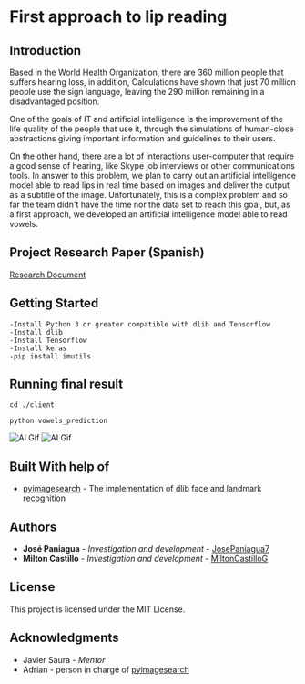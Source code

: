 # First approach to lip reading

## Introduction
Based in the World Health Organization, there are 360 million people that suffers hearing loss, in addition,  Calculations have shown that just 70 million people use the sign language, leaving the 290 million remaining in a disadvantaged position.


One of the goals of IT and artificial intelligence is the improvement of the life quality of the people that use it, through the simulations of human-close abstractions giving important information and guidelines to their users.


On the other hand, there are a lot of interactions user-computer that require a good sense of hearing, like Skype job interviews or other communications tools. In answer to this problem, we plan to carry out an artificial intelligence model able to read lips in real time based on images and deliver the output as a subtitle of the image. Unfortunately, this is a complex problem and so far the team didn't have the time nor the data set to reach this goal, but, as a first approach, we developed an artificial intelligence model able to read vowels.

## Project Research Paper (Spanish)

[Research Document](https://docs.google.com/document/d/1xc9Akgd_sDl3eWft8xoXXY-QyDGn9i9YGz3FkAM0OTo)

## Getting Started

```
-Install Python 3 or greater compatible with dlib and Tensorflow
-Install dlib
-Install Tensorflow
-Install keras
-pip install imutils
```


## Running final result
```
cd ./client
```
```
python vowels_prediction
```
![AI Gif](https://drive.google.com/file/d/1gk9uBVqtx2YZx-hdev3PVCX0ORJpvNUY/view)
![AI Gif](https://i.imgur.com/dQKuYvg.gifv)

## Built With help of

* [pyimagesearch](https://www.pyimagesearch.com) - The implementation of dlib face and landmark recognition

## Authors

* **José Paniagua** - *Investigation and development* - [JosePaniagua7](https://github.com/JosePaniagua7)
* **Milton Castillo** - *Investigation and development* - [MiltonCastilloG](https://github.com/MiltonCastilloG)


## License

This project is licensed under the MIT License.

## Acknowledgments

* Javier Saura - *Mentor*
* Adrian - person in charge of [pyimagesearch](https://www.pyimagesearch.com)
